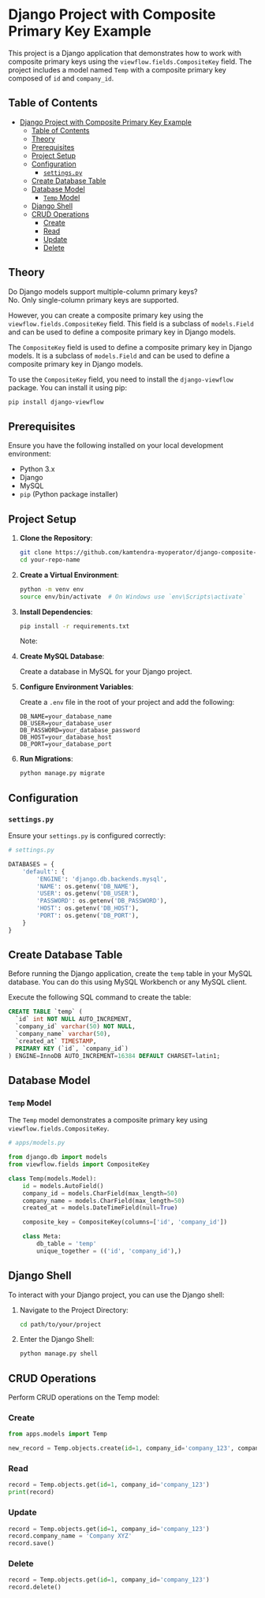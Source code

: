# Django Project with Composite Primary Key Example

This project is a Django application that demonstrates how to work with composite primary keys using the `viewflow.fields.CompositeKey` field. The project includes a model named `Temp` with a composite primary key composed of `id` and `company_id`.

## Table of Contents

- [Django Project with Composite Primary Key Example](#django-project-with-composite-primary-key-example)
  - [Table of Contents](#table-of-contents)
  - [Theory](#theory)
  - [Prerequisites](#prerequisites)
  - [Project Setup](#project-setup)
  - [Configuration](#configuration)
    - [`settings.py`](#settingspy)
  - [Create Database Table](#create-database-table)
  - [Database Model](#database-model)
    - [`Temp` Model](#temp-model)
  - [Django Shell](#django-shell)
  - [CRUD Operations](#crud-operations)
    - [Create](#create)
    - [Read](#read)
    - [Update](#update)
    - [Delete](#delete)


## Theory
Do Django models support multiple-column primary keys? <br>
No. Only single-column primary keys are supported.

However, you can create a composite primary key using the `viewflow.fields.CompositeKey` field. This field is a subclass of `models.Field` and can be used to define a composite primary key in Django models.

The `CompositeKey` field is used to define a composite primary key in Django models. It is a subclass of `models.Field` and can be used to define a composite primary key in Django models.

To use the `CompositeKey` field, you need to install the `django-viewflow` package. You can install it using pip:

```bash
pip install django-viewflow
```


## Prerequisites

Ensure you have the following installed on your local development environment:

- Python 3.x
- Django
- MySQL
- `pip` (Python package installer)

## Project Setup

1. **Clone the Repository**:

    ```bash
    git clone https://github.com/kamtendra-myoperator/django-composite-key.git
    cd your-repo-name
    ```

2. **Create a Virtual Environment**:

    ```bash
    python -m venv env
    source env/bin/activate  # On Windows use `env\Scripts\activate`
    ```

3. **Install Dependencies**:

    ```bash
    pip install -r requirements.txt
    ```

    Note: 

4. **Create MySQL Database**:

    Create a database in MySQL for your Django project.

5. **Configure Environment Variables**:

    Create a `.env` file in the root of your project and add the following:

    ```env
    DB_NAME=your_database_name
    DB_USER=your_database_user
    DB_PASSWORD=your_database_password
    DB_HOST=your_database_host
    DB_PORT=your_database_port
    ```

6. **Run Migrations**:

    ```bash
    python manage.py migrate
    ```

## Configuration

### `settings.py`

Ensure your `settings.py` is configured correctly:

```python
# settings.py

DATABASES = {
    'default': {
        'ENGINE': 'django.db.backends.mysql',
        'NAME': os.getenv('DB_NAME'),
        'USER': os.getenv('DB_USER'),
        'PASSWORD': os.getenv('DB_PASSWORD'),
        'HOST': os.getenv('DB_HOST'),
        'PORT': os.getenv('DB_PORT'),
    }
}
```

## Create Database Table

Before running the Django application, create the `temp` table in your MySQL database. You can do this using MySQL Workbench or any MySQL client.

Execute the following SQL command to create the table:

```sql
CREATE TABLE `temp` (
  `id` int NOT NULL AUTO_INCREMENT,
  `company_id` varchar(50) NOT NULL,
  `company_name` varchar(50),
  `created_at` TIMESTAMP,
  PRIMARY KEY (`id`, `company_id`)
) ENGINE=InnoDB AUTO_INCREMENT=16384 DEFAULT CHARSET=latin1;
```

## Database Model

### `Temp` Model

The `Temp` model demonstrates a composite primary key using `viewflow.fields.CompositeKey`.

```python
# apps/models.py

from django.db import models
from viewflow.fields import CompositeKey

class Temp(models.Model):
    id = models.AutoField()
    company_id = models.CharField(max_length=50)
    company_name = models.CharField(max_length=50)
    created_at = models.DateTimeField(null=True)

    composite_key = CompositeKey(columns=['id', 'company_id'])

    class Meta:
        db_table = 'temp'
        unique_together = (('id', 'company_id'),)
```

## Django Shell

To interact with your Django project, you can use the Django shell:

1. Navigate to the Project Directory:

   ```bash
   cd path/to/your/project
   ```

2. Enter the Django Shell:

   ```bash
   python manage.py shell
   ```
   

## CRUD Operations

Perform CRUD operations on the Temp model:

### Create

```python
from apps.models import Temp

new_record = Temp.objects.create(id=1, company_id='company_123', company_name='Company ABC')
```

### Read

```python
record = Temp.objects.get(id=1, company_id='company_123')
print(record)
```

### Update

```python
record = Temp.objects.get(id=1, company_id='company_123')
record.company_name = 'Company XYZ'
record.save()
```

### Delete

```python
record = Temp.objects.get(id=1, company_id='company_123')
record.delete()
```
